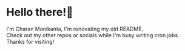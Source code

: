 # Hello there!👋

I'm Charan Manikanta, I'm renovating my old README.  
Check out my other repos or socials while I'm busy writing cron jobs.  
Thanks for visiting!
